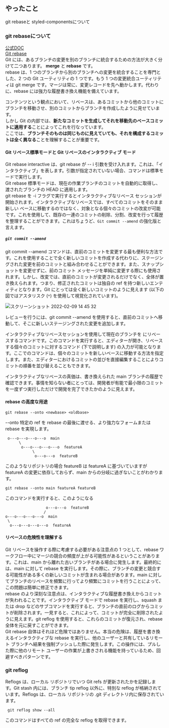 ## やったこと
git rebaseと styled-componentsについて

### git rebaseについて
[公式DOC](https://git-scm.com/book/ja/v2/Git-%E3%81%AE%E3%83%96%E3%83%A9%E3%83%B3%E3%83%81%E6%A9%9F%E8%83%BD-%E3%83%AA%E3%83%99%E3%83%BC%E3%82%B9)  
[Git rebase](https://www.atlassian.com/ja/git/tutorials/rewriting-history/git-rebase)  
Git には、あるブランチの変更を別のブランチに統合するための方法が大きく分けて二つあります。 **merge** と **rebase** です。  
rebase は、1 つのブランチから別のブランチへの変更を統合することを専門とした、2 つの Git ユーティリティの 1 つです。もう 1 つの変更統合ユーティリティは git merge です。マージは常に、変更レコードを先へ動かします。代わりに、rebase には強力な履歴書き換え機能を備えています。  

コンテンツという観点において、リベースは、あるコミットから他のコミットにブランチを移動させ、別のコミットからブランチを作成したように見せています。  
しかし Git の内部では、**新たなコミットを生成してそれを移動先のベースコミットに適用する**ことによってこれを行なっています。  
ここでは、**ブランチそのものは同じものに見えていても、それを構成するコミットは全く異なる**ことを理解することが重要です。   

#### Git リベース標準モードと Git リベースのインタラクティブ モード
Git rebase interactive は、git rebase が -- i 引数を受け入れます。これは、「インタラクティブ」を表します。引数が指定されていない場合、コマンドは標準モードで実行します。  
Git rebase 標準モードは、現在の作業ブランチのコミットを自動的に取得し、渡されたブランチの HEAD に適用します。  
git rebase を -i フラグで実行するとインタラクティブなリベース セッションが開始されます。インタラクティブなリベースでは、すべてのコミットをそのまま新しい ベースに移動するのではなく、対象となる個々のコミットの改変が可能です。これを使用して、既存の一連のコミットの削除、分割、改変を行って履歴を整理することができます。これはちょうど、`Git commit --amend` の強化版と言えます。  

##### `git commit --amend`
git commit --amend コマンドは、直前のコミットを変更する最も便利な方法です。これを使用することで全く新しいコミットを作成する代わりに、ステージングされた変更を前のコミットと組み合わせることができます。また、スナップショットを変更せずに、前のコミット メッセージを単純に変更する際にも使用されます。しかし、改変では、直前のコミットが変更されるだけでなく、全体が置き換えられます。つまり、修正されたコミットは独自の ref を持つ新しいエンティティとなります。Git にとっては全く新しいコミットのように見えます (以下の図ではアスタリスク (`*`) を使用して視覚化されています)。  

![スクリーンショット 2022-02-09 14 45 32](https://user-images.githubusercontent.com/78260526/153129423-89830fa1-9f34-4be4-bd6b-eaade9852ae2.png)  

レビューを行うには、git commit --amend を使用すると、直前のコミットへ移動して、そこに新しいステージングされた変更を追加します。  

インタラクティブなリベースセッションを使用して現在のブランチを  にリベースするコマンドです。このコマンドを実行すると、エディターが開き、リベースする個々のコミットに対するコマンド (下で説明します) の入力が可能となります。ここでのコマンドは、個々のコミットを新しいベースに移動する方法を指定します。また、エディターにおけるコミットの並びを直接編集することによりコミットの順番を並び替えることもできます。  

インタラクティブなリベースの真価は、書き換えられた main ブランチの履歴で確認できます。事情を知らない者にとっては、開発者が有能で最小限のコミットを一度ずつ実行しただけで開発を完了できたかのように見えます。  

#### rebase の高度な用途
```
git rebase --onto <newbase> <oldbase>
```
--onto 特定の ref を rebase の最後に渡せる、より強力なフォームまたは rebase を実現します。  
```
 o---o---o---o---o  main
      \
       o---o---o---o---o  featureA
            \
             o---o---o  featureB
```
このようなリポジトリの場合
featureB は featureA に基づいていますが featureA の変更に依存しておらず、main からの分岐に過ぎないことがわかります。  
```
git rebase --onto main featureA featureB
```
このコマンドを実行すると、このようになる
```
                  o---o---o  featureB
                 /
o---o---o---o---o  main
 \
  o---o---o---o---o  featureA
```

#### リベースの危険性を理解する
Git リベースを操作する際に考慮する必要がある注意点の 1 つとして、rebase ワークフロー中にマージの競合の頻度が上がる可能性があるということがあります。これは、main から離れた古いブランチがある場合に発生します。最終的には、main に対して rebase を実行します。その際に、ブランチの変更と競合する可能性がある多くの新しいコミットが含まれる場合があります。main に対してブランチのリベースを頻繁に行ってより頻繁にコミットを行うことによって、この問題は簡単に修正できます。  
rebase のより深刻な注意点は、インタラクティブな履歴書き換えからコミットが失われることです。インタラクティブ モードで rebase を実行し、squash または drop などのサブコマンドを実行すると、ブランチの直前のログからコミットが削除されます。一見すると、これによって、コミットが完全に削除されたように見えます。git reflog を使用すると、これらのコミットが復元され、rebase 全体を元に戻すことができます。  
Git rebase 自体はそれほど危険ではありません。本当の危険は、履歴を書き換えるインタラクティブな rebase を実行し、他のユーザーと共有しているリモート ブランチへ結果を強制プッシュした際に発生します。この操作には、プルした際に他のリモート ユーザーの作業が上書きされる機能を持っているため、回避すべきパターンです。  

### git reflog
Reflogs は、ローカル リポジトリでいつ Git refs が更新されたかを記録します。Git stash 内には、ブランチ tip reflog 以外に、特別な reflog が格納されています。Reflogs は、ローカル リポジトリの .git ディレクトリ内に保存されています。  
```
 git reflog show --all 
```
このコマンドはすべての ref の完全な reflog を取得できます。  








